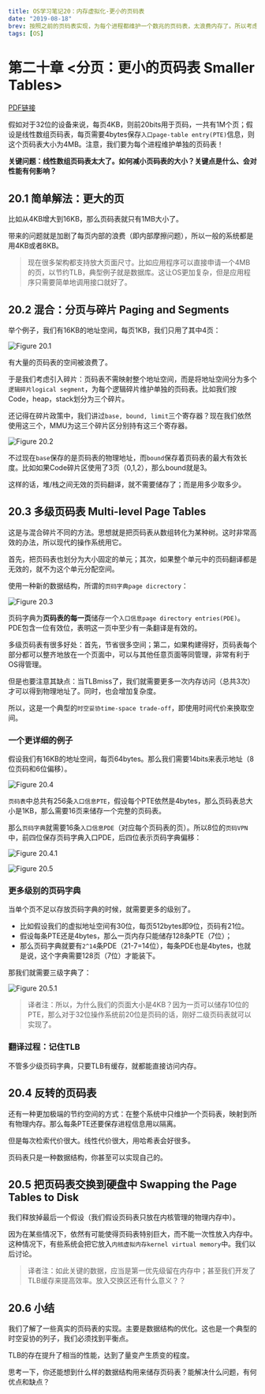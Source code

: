 ```yaml lw-blog-meta
title: OS学习笔记20：内存虚拟化-更小的页码表
date: "2019-08-18"
brev: 按照之前的页码表实现，为每个进程都维护一个数兆的页码表，太浪费内存了。所以考虑一下如何缩小页码表。
tags: [OS]
```


# 第二十章 <分页：更小的页码表 Smaller Tables>

[PDF链接](http://pages.cs.wisc.edu/~remzi/OSTEP/vm-smalltables.pdf)

假如对于32位的设备来说，每页4KB，则前20bits用于页码，一共有1M个页；假设是线性数组页码表，每页需要4bytes保存`入口page-table entry(PTE)`信息，则这个页码表大小为4MB。注意，我们要为每个进程维护单独的页码表！

**关键问题：线性数组页码表太大了。如何减小页码表的大小？关键点是什么、会对性能有何影响？**

## 20.1 简单解法：更大的页

比如从4KB增大到16KB，那么页码表就只有1MB大小了。

带来的问题就是加剧了每页内部的浪费（即内部摩擦问题），所以一般的系统都是用4KB或者8KB。

> 现在很多架构都支持放大页面尺寸。比如应用程序可以直接申请一个4MB的页，以节约TLB，典型例子就是数据库。这让OS更加复杂，但是应用程序只需要简单地调用接口就好了。

## 20.2 混合：分页与碎片 Paging and Segments

举个例子，我们有16KB的地址空间，每页1KB，我们只用了其中4页：

![Figure 20.1](../../tech-blog-pic/2019/2019-08-18-Fig-20-1.png)

有大量的页码表的空间被浪费了。

于是我们考虑引入碎片：页码表不需映射整个地址空间，而是将地址空间分为多个`逻辑碎片logical segment`，为每个逻辑碎片维护单独的页码表。比如我们按Code，heap，stack划分为三个碎片。

还记得在碎片政策中，我们讲过`base, bound, limit`三个寄存器？现在我们依然使用这三个，MMU为这三个碎片区分别持有这三个寄存器。

![Figure 20.2](../../tech-blog-pic/2019/2019-08-18-Fig-20-2.png)

不过现在`base`保存的是页码表的物理地址，而`bound`保存着页码表的最大有效长度。比如如果Code碎片区使用了3页（0,1,2），那么bound就是3。

这样的话，堆/栈之间无效的页码翻译，就不需要储存了；而是用多少取多少。

## 20.3 多级页码表 Multi-level Page Tables

这是与混合碎片不同的方法。思想就是把页码表从数组转化为某种树。这时非常高效的办法，所以现代的操作系统用它。

首先，把页码表也划分为大小固定的单元；其次，如果整个单元中的页码翻译都是无效的，就不为这个单元分配空间。

使用一种新的数据结构，所谓的`页码字典page dicrectory`：

![Figure 20.3](../../tech-blog-pic/2019/2019-08-18-Fig-20-3.png)

页码字典为**页码表的每一页**储存一个`入口信息page directory entries(PDE)`。PDE包含一位有效位，表明这一页中至少有一条翻译是有效的。

多级页码表有很多好处：首先，节省很多空间；第二，如果构建得好，页码表每个部分都可以整齐地放在一个页面中，可以与其他任意页面等同管理，非常有利于OS得管理。

但是也要注意其缺点：当TLBmiss了，我们就需要更多一次内存访问（总共3次）才可以得到物理地址了。同时，也会增加复杂度。

所以，这是一个典型的`时空妥协time-space trade-off`，即使用时间代价来换取空间。

### 一个更详细的例子

假设我们有16KB的地址空间，每页64bytes。那么我们需要14bits来表示地址（8位页码和6位偏移）。

![Figure 20.4](../../tech-blog-pic/2019/2019-08-18-Fig-20-4.png)

`页码表`中总共有256条`入口信息PTE`，假设每个PTE依然是4bytes，那么页码表总大小是1KB，那么需要16页来储存一个完整的页码表。

那么`页码字典`就需要16条`入口信息PDE`（对应每个页码表的页）。所以8位的`页码VPN`中，前四位保存页码字典入口PDE，后四位表示页码字典偏移：

![Figure 20.4.1](../../tech-blog-pic/2019/2019-08-18-Fig-20-4-1.png)

![Figure 20.5](../../tech-blog-pic/2019/2019-08-18-Fig-20-5.png)

### 更多级别的页码字典

当单个页不足以存放页码字典的时候，就需要更多的级别了。

- 比如假设我们的虚拟地址空间有30位，每页512bytes即9位，页码有21位。
- 假设每条PTE还是4bytes，那么一页内存只能储存128条PTE（7位）；
- 那么页码字典就要有`2^14`条PDE（21-7=14位），每条PDE也是4bytes，也就是说，这个字典需要128页（7位）才能装下。

那我们就需要三级字典了：

![Figure 20.5.1](../../tech-blog-pic/2019/2019-08-18-Fig-20-5-1.png)

> 译者注：所以，为什么我们的页面大小是4KB？因为一页可以储存10位的PTE，那么对于32位操作系统前20位是页码的话，刚好二级页码表就可以实现了。

### 翻译过程：记住TLB

不管多少级页码字典，只要TLB有缓存，就都能直接访问内存。

## 20.4 反转的页码表

还有一种更加极端的节约空间的方式：在整个系统中只维护一个页码表，映射到所有物理内存。那么每条PTE还要保存进程信息用以隔离。

但是每次检索代价很大。线性代价很大，用哈希表会好很多。

页码表只是一种数据结构，你甚至可以实现自己的。

## 20.5 把页码表交换到硬盘中 Swapping the Page Tables to Disk

我们释放掉最后一个假设（我们假设页码表只放在内核管理的物理内存中）。

因为在某些情况下，依然有可能使得页码表特别巨大，而不能一次性放入内存中。这种情况下，有些系统会把它放入`内核虚拟内存kernel virtual memory`中。我们以后讨论。

> 译者注：如此关键的数据，应当是第一优先级留在内存中；甚至我们开发了TLB缓存来提高效率。放入交换区还有什么意义？？

## 20.6 小结

我们了解了一些真实的页码表的实现。主要是数据结构的优化。这也是一个典型的时空妥协的列子，我们必须找到平衡点。

TLB的存在提升了相当的性能，达到了量变产生质变的程度。

思考一下，你还能想到什么样的数据结构用来储存页码表？能解决什么问题，有何优点和缺点？
